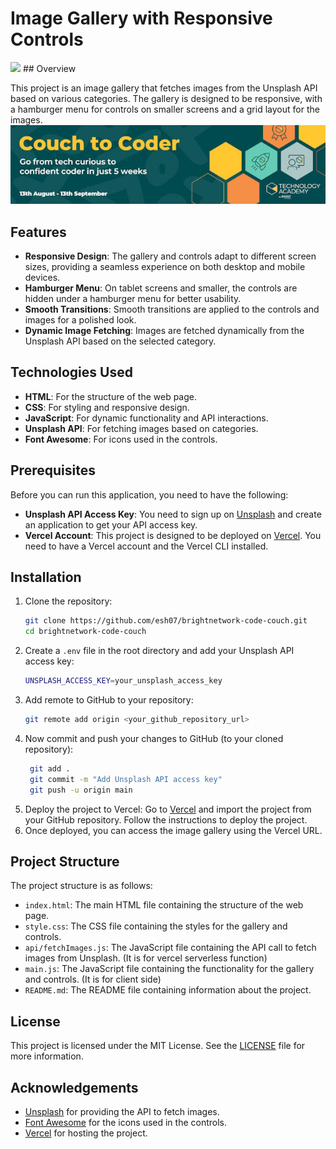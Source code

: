 # Image Gallery with Responsive Controls

<img src="https://img.shields.io/badge/%27Code%20to%20Couch%202024%27-23?&style=for-the-badge&logoColor=%23004b50&label=BrightNetwork&labelColor=%23f58f46&color=%23004b50" />
## Overview

This project is an image gallery that fetches images from the Unsplash API based on various categories. The gallery is designed to be responsive, with a hamburger menu for controls on smaller screens and a grid layout for the images.
![Couch to Coder by Bright Network](./img/banner-img.png)


## Features

- **Responsive Design**: The gallery and controls adapt to different screen sizes, providing a seamless experience on both desktop and mobile devices.
- **Hamburger Menu**: On tablet screens and smaller, the controls are hidden under a hamburger menu for better usability.
- **Smooth Transitions**: Smooth transitions are applied to the controls and images for a polished look.
- **Dynamic Image Fetching**: Images are fetched dynamically from the Unsplash API based on the selected category.

## Technologies Used

- **HTML**: For the structure of the web page.
- **CSS**: For styling and responsive design.
- **JavaScript**: For dynamic functionality and API interactions.
- **Unsplash API**: For fetching images based on categories.
- **Font Awesome**: For icons used in the controls.

## Prerequisites

Before you can run this application, you need to have the following:

- **Unsplash API Access Key**: You need to sign up on [Unsplash](https://unsplash.com/developers) and create an application to get your API access key.
- **Vercel Account**: This project is designed to be deployed on [Vercel](https://vercel.com). You need to have a Vercel account and the Vercel CLI installed.

## Installation

1. Clone the repository:
   ```sh
   git clone https://github.com/esh07/brightnetwork-code-couch.git
   cd brightnetwork-code-couch
   ```
2. Create a `.env` file in the root directory and add your Unsplash API access key:
   ```sh
   UNSPLASH_ACCESS_KEY=your_unsplash_access_key
   ```
3. Add remote to GitHub to your repository:
   ```sh
   git remote add origin <your_github_repository_url>
   ```
4. Now commit and push your changes to GitHub (to your cloned repository):
   ```sh
    git add .
    git commit -m "Add Unsplash API access key"
    git push -u origin main
   ```
5. Deploy the project to Vercel:
   Go to [Vercel](https://vercel.com) and import the project from your GitHub repository. Follow the instructions to deploy the project.
6. Once deployed, you can access the image gallery using the Vercel URL.

## Project Structure

The project structure is as follows:

- `index.html`: The main HTML file containing the structure of the web page.
- `style.css`: The CSS file containing the styles for the gallery and controls.
- `api/fetchImages.js`: The JavaScript file containing the API call to fetch images from Unsplash. (It is for vercel serverless function)
- `main.js`: The JavaScript file containing the functionality for the gallery and controls. (It is for client side)
- `README.md`: The README file containing information about the project.

## License

This project is licensed under the MIT License. See the [LICENSE](./LICENSE) file for more information.

## Acknowledgements

- [Unsplash](https://unsplash.com) for providing the API to fetch images.
- [Font Awesome](https://fontawesome.com) for the icons used in the controls.
- [Vercel](https://vercel.com) for hosting the project.
